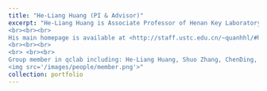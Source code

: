 ```yaml
---
title: "He-Liang Huang (PI & Advisor)"
excerpt: "He-Liang Huang is Associate Professor of Henan Key Laboratory of Quantum Information and Cryptography, My research was conducted under the guidance of Professor Huang <br/><img src='/images/people/hhl.png'> 
<br><br><br>
His main homepage is available at <http://staff.ustc.edu.cn/~quanhhl/#home>
<br><br><br>
<br> <br><br>
Group member in qclab including: He-Liang Huang, Shuo Zhang, ChenDing, Xiao-Yue Xu, Tian-Tian Ci, Wei-You Liao,Yu-Ting Xia, Tian Li:
<img src='/images/people/member.png'>"
collection: portfolio
---
```




